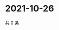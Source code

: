 # 2021-10-26

共 0 条

<!-- BEGIN WEIBO -->
<!-- 最后更新时间 Tue Oct 26 2021 09:50:13 GMT+0800 (China Standard Time) -->

<!-- END WEIBO -->
